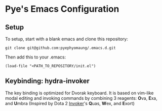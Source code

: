 # Pye's Emacs Configuration

## Setup

To setup, start with a blank emacs and clone this repository:

    git clone git@github.com:pyephyomaung/.emacs.d.git

Then add this to your .emacs:

    (load-file "<PATH_TO_REPOSITORY/init.el")


## Keybinding: hydra-invoker

The key binding is optimized for Dvorak keyboard. It is based on vim-like modal editing and invoking commands by combining 3 reagents: **O**va, **E**xa, and **U**mbra (Inspired by Dota 2 [Invoker](https://dota2.gamepedia.com/Invoker)'s **Q**uas, **W**ex, and **E**xort)
